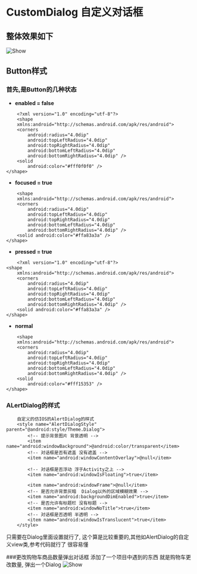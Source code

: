 # CustomDialog 自定义对话框
## 整体效果如下
![Show](http://ww1.sinaimg.cn/large/9750cbe5gw1ev49kkdm0cg20cm0eywhj.gif)

## Button样式
### 首先,是Button的几种状态

- **enabled = false** 

``` 
	<?xml version="1.0" encoding="utf-8"?>
	<shape
    xmlns:android="http://schemas.android.com/apk/res/android">
    <corners
        android:radius="4.0dip"
        android:topLeftRadius="4.0dip"
        android:topRightRadius="4.0dip"
        android:bottomLeftRadius="4.0dip"
        android:bottomRightRadius="4.0dip" />
    <solid
        android:color="#fff0f0f0" />
</shape>
```

- **focused = true** 

``` 
	<shape
    xmlns:android="http://schemas.android.com/apk/res/android">
    <corners
        android:radius="4.0dip"
        android:topLeftRadius="4.0dip"
        android:topRightRadius="4.0dip"
        android:bottomLeftRadius="4.0dip"
        android:bottomRightRadius="4.0dip" />
    <solid android:color="#ffa83a3a" />
</shape>
```
- **pressed = true** 

``` 
	<?xml version="1.0" encoding="utf-8"?>
<shape
    xmlns:android="http://schemas.android.com/apk/res/android">
    <corners
        android:radius="4.0dip"
        android:topLeftRadius="4.0dip"
        android:topRightRadius="4.0dip"
        android:bottomLeftRadius="4.0dip"
        android:bottomRightRadius="4.0dip" />
    <solid android:color="#ffa83a3a" />
</shape>
```
- **normal** 

``` 
	<shape
    xmlns:android="http://schemas.android.com/apk/res/android">
    <corners
        android:radius="4.0dip"
        android:topLeftRadius="4.0dip"
        android:topRightRadius="4.0dip"
        android:bottomLeftRadius="4.0dip"
        android:bottomRightRadius="4.0dip" />
    <solid
        android:color="#fff15353" />
</shape>
```
### ALertDialog的样式
``` 
	自定义的仿IOS的AlertDialog的样式
    <style name="AlertDialogStyle" parent="@android:style/Theme.Dialog">
        <!-- 提示背景图片 背景透明 -->
        <item name="android:windowBackground">@android:color/transparent</item>
        <!-- 对话框是否有遮盖 没有遮盖 -->
        <item name="android:windowContentOverlay">@null</item>

        <!-- 对话框是否浮动 浮于Activity之上 -->
        <item name="android:windowIsFloating">true</item>

        <item name="android:windowFrame">@null</item>
        <!-- 是否允许背景灰暗  Dialog以外的区域模糊效果 -->
        <item name="android:backgroundDimEnabled">true</item>
        <!-- 是否允许有标题栏 没有标题 -->
        <item name="android:windowNoTitle">true</item>
        <!-- 对话框是否透明 半透明 -->
        <item name="android:windowIsTranslucent">true</item>
    </style>
```
只需要在Dialog里面设置就行了, 这个算是比较重要的,其他如AlertDialog的自定义view类,参考代码就行了  很容易懂

###更改购物车商品数量弹出对话框
添加了一个项目中遇到的东西
就是购物车更改数量, 弹出一个Dialog
![Show](http://ww1.sinaimg.cn/large/9750cbe5gw1ev784t9b8hg20cm0ey40i.gif)
